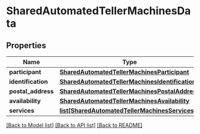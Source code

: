 # SharedAutomatedTellerMachinesData

## Properties
Name | Type | Description | Notes
------------ | ------------- | ------------- | -------------
**participant** | [**SharedAutomatedTellerMachinesParticipant**](SharedAutomatedTellerMachinesParticipant.md) |  | [optional] 
**identification** | [**SharedAutomatedTellerMachinesIdentification**](SharedAutomatedTellerMachinesIdentification.md) |  | [optional] 
**postal_address** | [**SharedAutomatedTellerMachinesPostalAddress**](SharedAutomatedTellerMachinesPostalAddress.md) |  | [optional] 
**availability** | [**SharedAutomatedTellerMachinesAvailability**](SharedAutomatedTellerMachinesAvailability.md) |  | [optional] 
**services** | [**list[SharedAutomatedTellerMachinesServices]**](SharedAutomatedTellerMachinesServices.md) |  | [optional] 

[[Back to Model list]](../README.md#documentation-for-models) [[Back to API list]](../README.md#documentation-for-api-endpoints) [[Back to README]](../README.md)

